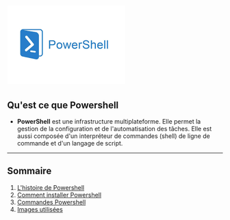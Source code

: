 # ![](Images.md/imagespswh.jpg)

## Qu'est ce que Powershell 
- **PowerShell** est une infrastructure multiplateforme. Elle permet la gestion de la configuration et de l'automatisation des tâches. Elle est aussi composée d'un interpréteur de commandes (shell) de ligne de commande et d'un langage de script.
---
## Sommaire 
1. [L'histoire de Powershell]()
2. [Comment installer Powershell]()
3. [Commandes Powershell]()
4. [Images utilisées]()
